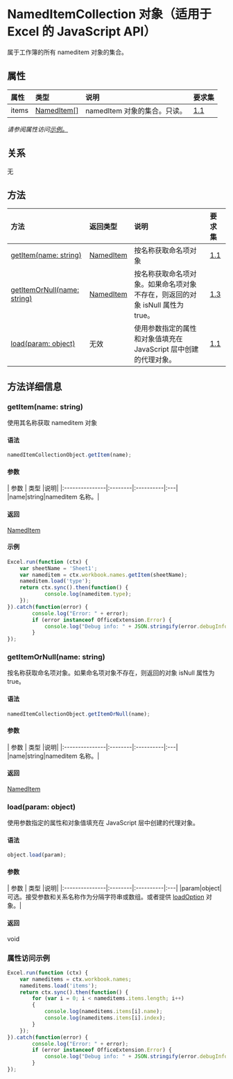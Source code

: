 # <a name="nameditemcollection-object-javascript-api-for-excel"></a>NamedItemCollection 对象（适用于 Excel 的 JavaScript API）

属于工作簿的所有 nameditem 对象的集合。

## <a name="properties"></a>属性

| 属性     | 类型   |说明| 要求集|
|:---------------|:--------|:----------|:----|
|items|[NamedItem[]](nameditem.md)|namedItem 对象的集合。只读。|[1.1](../requirement-sets/excel-api-requirement-sets.md)|

_请参阅属性访问[示例。](#property-access-examples)_

## <a name="relationships"></a>关系
无


## <a name="methods"></a>方法

| 方法           | 返回类型    |说明| 要求集|
|:---------------|:--------|:----------|:----|
|[getItem(name: string)](#getitemname-string)|[NamedItem](nameditem.md)|按名称获取命名项对象|[1.1](../requirement-sets/excel-api-requirement-sets.md)|
|[getItemOrNull(name: string)](#getitemornullname-string)|[NamedItem](nameditem.md)|按名称获取命名项对象。如果命名项对象不存在，则返回的对象 isNull 属性为 true。|[1.3](../requirement-sets/excel-api-requirement-sets.md)|
|[load(param: object)](#loadparam-object)|无效|使用参数指定的属性和对象值填充在 JavaScript 层中创建的代理对象。|[1.1](../requirement-sets/excel-api-requirement-sets.md)|

## <a name="method-details"></a>方法详细信息


### <a name="getitemname-string"></a>getItem(name: string)
使用其名称获取 nameditem 对象

#### <a name="syntax"></a>语法
```js
namedItemCollectionObject.getItem(name);
```

#### <a name="parameters"></a>参数
| 参数    | 类型   |说明|
|:---------------|:--------|:----------|:---|
|name|string|nameditem 名称。|

#### <a name="returns"></a>返回
[NamedItem](nameditem.md)

#### <a name="examples"></a>示例

```js
Excel.run(function (ctx) { 
    var sheetName = 'Sheet1';
    var nameditem = ctx.workbook.names.getItem(sheetName);
    nameditem.load('type');
    return ctx.sync().then(function() {
            console.log(nameditem.type);
    });
}).catch(function(error) {
        console.log("Error: " + error);
        if (error instanceof OfficeExtension.Error) {
            console.log("Debug info: " + JSON.stringify(error.debugInfo));
        }
});
```
### <a name="getitemornullname-string"></a>getItemOrNull(name: string)
按名称获取命名项对象。如果命名项对象不存在，则返回的对象 isNull 属性为 true。

#### <a name="syntax"></a>语法
```js
namedItemCollectionObject.getItemOrNull(name);
```

#### <a name="parameters"></a>参数
| 参数    | 类型   |说明|
|:---------------|:--------|:----------|:---|
|name|string|nameditem 名称。|

#### <a name="returns"></a>返回
[NamedItem](nameditem.md)

### <a name="loadparam-object"></a>load(param: object)
使用参数指定的属性和对象值填充在 JavaScript 层中创建的代理对象。

#### <a name="syntax"></a>语法
```js
object.load(param);
```

#### <a name="parameters"></a>参数
| 参数    | 类型   |说明|
|:---------------|:--------|:----------|:---|
|param|object|可选。接受参数和关系名称作为分隔字符串或数组。或者提供 [loadOption](loadoption.md) 对象。|

#### <a name="returns"></a>返回
void
### <a name="property-access-examples"></a>属性访问示例

```js
Excel.run(function (ctx) { 
    var nameditems = ctx.workbook.names;
    nameditems.load('items');
    return ctx.sync().then(function() {
        for (var i = 0; i < nameditems.items.length; i++)
        {
            console.log(nameditems.items[i].name);
            console.log(nameditems.items[i].index);
        }
    });
}).catch(function(error) {
        console.log("Error: " + error);
        if (error instanceof OfficeExtension.Error) {
            console.log("Debug info: " + JSON.stringify(error.debugInfo));
        }
});
```


